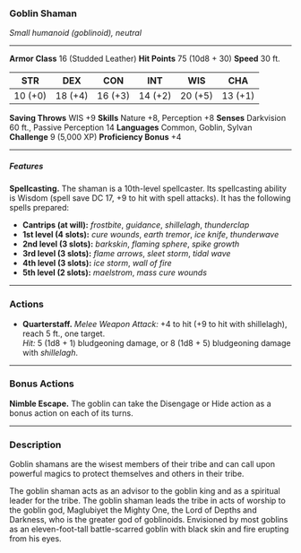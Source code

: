 ### Goblin Shaman  
_Small humanoid (goblinoid), neutral_

---

**Armor Class** 16 (Studded Leather)
**Hit Points** 75 (10d8 + 30)
**Speed** 30 ft.

| STR     | DEX     | CON     | INT     | WIS     | CHA     |
|---------|---------|---------|---------|---------|---------|
| 10 (+0) | 18 (+4) | 16 (+3) | 14 (+2) | 20 (+5) | 13 (+1) |

**Saving Throws** WIS +9
**Skills** Nature +8, Perception +8
**Senses** Darkvision 60 ft., Passive Perception 14
**Languages** Common, Goblin, Sylvan
**Challenge** 9 (5,000 XP)
**Proficiency Bonus** +4

---

##### Features  
**Spellcasting.** The shaman is a 10th-level spellcaster. Its spellcasting ability is Wisdom (spell save DC 17, +9 to hit with spell attacks). It has the following spells prepared:  
- **Cantrips (at will):** _frostbite_, _guidance_, _shillelagh_, _thunderclap_  
- **1st level (4 slots):** _cure wounds_, _earth tremor_, _ice knife_, _thunderwave_  
- **2nd level (3 slots):** _barkskin_, _flaming sphere_, _spike growth_  
- **3rd level (3 slots):** _flame arrows_, _sleet storm_, _tidal wave_  
- **4th level (3 slots):** _ice storm_, _wall of fire_  
- **5th level (2 slots):** _maelstrom_, _mass cure wounds_  

---

### Actions  

- **Quarterstaff.** _Melee Weapon Attack:_ +4 to hit (+9 to hit with shillelagh), reach 5 ft., one target.  
  _Hit:_ 5 (1d8 + 1) bludgeoning damage, or 8 (1d8 + 5) bludgeoning damage with _shillelagh_.  

---

### Bonus Actions  

**Nimble Escape.** The goblin can take the Disengage or Hide action as a bonus action on each of its turns.  

---

### Description  
Goblin shamans are the wisest members of their tribe and can call upon powerful magics to protect themselves and others in their tribe.  

The goblin shaman acts as an advisor to the goblin king and as a spiritual leader for the tribe. The goblin shaman leads the tribe in acts of worship to the goblin god, Maglubiyet the Mighty One, the Lord of Depths and Darkness, who is the greater god of goblinoids. Envisioned by most goblins as an eleven-foot-tall battle-scarred goblin with black skin and fire erupting from his eyes.  